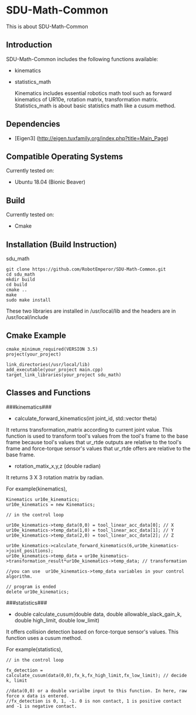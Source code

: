 # SDU-Math-Common
This is about SDU-Math-Common

## Introduction ##
SDU-Math-Common includes the following functions available: 

* kinematics

* statistics_math 

  Kinematics includes essential robotics math tool such as forward kinematics of UR10e, rotation matrix, transformation matrix. Statistics_math is about basic statistics math like a cusum method. 

## Dependencies ##
* [Eigen3] (http://eigen.tuxfamily.org/index.php?title=Main_Page)

## Compatible Operating Systems ##
  Currently tested on:

* Ubuntu 18.04 (Bionic Beaver)

## Build ##
  Currently tested on:

* Cmake 

## Installation (Build Instruction) ##

  sdu_math

    git clone https://github.com/RobotEmperor/SDU-Math-Common.git
    cd sdu_math
    mkdir build
    cd build
    cmake ..
    make 
    sudo make install 
    
  These two libraries are installed in /usr/local/lib and the headers are in /usr/local/include
  
## Cmake Example ## 

    cmake_minimum_required(VERSION 3.5)
    project(your_project)
    
    link_directories(/usr/local/lib)
    add_executable(your_project main.cpp)
    target_link_libraries(your_project sdu_math)


## Classes and Functions ##

  ###kinematics###
  
  * calculate_forward_kinematics(int joint_id, std::vector<double> theta)
  
  It returns transformation_matrix according to current joint value. This function is used to transform tool's values from the tool's frame to the base frame because tool's values that ur_rtde outputs are relative to the tool's frame and force-torque sensor's values that ur_rtde offers are relative to the base frame.  
  
  * rotation_matix_x,y,z (double radian)
  
  It returns 3 X 3 rotation matrix by radian.
  
For example(kinematics),

    Kinematics ur10e_kinematics;
    ur10e_kinematics = new Kinematics; 
    
    // in the control loop
    
    ur10e_kinematics->temp_data(0,0) = tool_linear_acc_data[0]; // X
    ur10e_kinematics->temp_data(1,0) = tool_linear_acc_data[1]; // Y
    ur10e_kinematics->temp_data(2,0) = tool_linear_acc_data[2]; // Z
    
    ur10e_kinematics->calculate_forward_kinematics(6,ur10e_kinematics->joint_positions);
    ur10e_kinematics->temp_data = ur10e_kinematics->transformation_result*ur10e_kinematics->temp_data; // transformation
  
    //you can use  ur10e_kinematics->temp_data variables in your control algorithm.
  
    // program is ended 
    delete ur10e_kinematics;
    
    
    
  ###statistics###
  
  * double calculate_cusum(double data, double allowable_slack_gain_k, double high_limit, double low_limit)
  
  It offers collision detection based on force-torque sensor's values. This function uses a cusum method. 
  
For example(statistics),

    // in the control loop 
    
    fx_detection = calculate_cusum(data(0,0),fx_k,fx_high_limit,fx_low_limit); // decide k, limit
    
    //data(0,0) or a double varialbe input to this function. In here, raw force x data is entered.
    //fx_detection is 0, 1, -1. 0 is non contact, 1 is positive contact and -1 is negative contact. 
    
    
    
  
  


